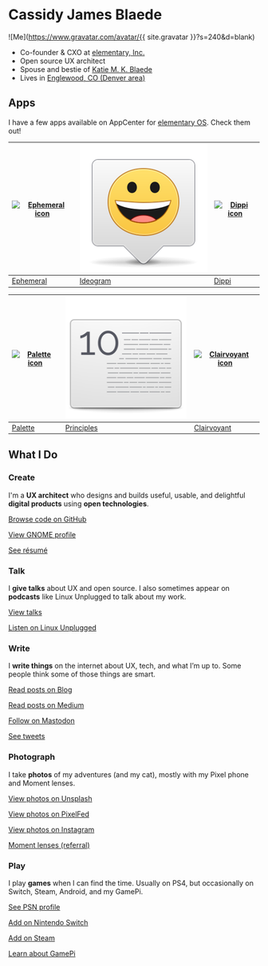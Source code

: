 ---
---

# Cassidy James Blaede

![Me](https://www.gravatar.com/avatar/{{ site.gravatar }}?s=240&d=blank)

<div class="summary">
  <ul class="fa-ul">
    <li><i class="fa-li fa fa-briefcase"></i>Co-founder &amp; CXO at <a href="https://elementary.io/">elementary, Inc.</a></li>
    <li><i class="fa-li fa fa-pencil-ruler"></i>Open source UX architect</li>
    <li><i class="fa-li fa fa-heart"></i>Spouse and bestie of <a href="https://katiemkblaede.com/">Katie M. K. Blaede</a></li>
    <li><i class="fa-li fa fa-map-marker"></i>Lives in <a href="https://www.google.com/maps/place/Englewood,+CO/@39.6888341,-104.9838867,12z/data=!4m2!3m1!1s0x876c807a9da33fb7:0x6620ef5f5fcfffc5">Englewood, CO (Denver area)</a></li>
  </ul>
</div>

## Apps

I have a few apps available on AppCenter for [elementary OS](https://elementary.io). Check them out!

[![Ephemeral icon](https://github.com/cassidyjames/ephemeral/raw/main/data/icons/128.svg)](https://appcenter.elementary.io/com.github.cassidyjames.ephemeral) | [![Ideogram icon](https://github.com/cassidyjames/ideogram/raw/main/data/icons/128.svg)](https://appcenter.elementary.io/com.github.cassidyjames.ideogram) | [![Dippi icon](https://github.com/cassidyjames/dippi/raw/main/data/icons/128/com.github.cassidyjames.dippi.svg)](https://appcenter.elementary.io/com.github.cassidyjames.dippi)
--- | --- | ---
[Ephemeral](https://appcenter.elementary.io/com.github.cassidyjames.ephemeral) | [Ideogram](https://appcenter.elementary.io/com.github.cassidyjames.ideogram) | [Dippi](https://appcenter.elementary.io/com.github.cassidyjames.dippi)

[![Palette icon](https://github.com/cassidyjames/palette/raw/main/data/icons/128.svg)](https://appcenter.elementary.io/com.github.cassidyjames.palette) | [![Principles icon](https://github.com/cassidyjames/principles/raw/main/data/icons/128.svg)](https://appcenter.elementary.io/com.github.cassidyjames.principles) | [![Clairvoyant icon](https://cassidyjames.github.io/clairvoyant/data/icons/128.svg)](https://appcenter.elementary.io/com.github.cassidyjames.clairvoyant)
--- | --- | ---
[Palette](https://appcenter.elementary.io/com.github.cassidyjames.palette) | [Principles](https://appcenter.elementary.io/com.github.cassidyjames.principles) | [Clairvoyant](https://appcenter.elementary.io/com.github.cassidyjames.clairvoyant)

## What I Do

### Create

I'm a **UX architect** who designs and builds useful, usable, and delightful **digital products** using **open technologies**.

<a href="https://github.com/{{ site.github_user }}" class="read-more github"><i class="fab fa-fw fa-github"></i>Browse code on GitHub</a>

<a href="https://wiki.gnome.org/CassidyBlaede" class="read-more gnome"><i class="fa fa-fw fa-info-circle"></i>View GNOME profile</a>

<a href="/resume" class="read-more resume"><i class="far fa-fw fa-file-alt"></i>See résumé</a>

### Talk

I **give talks** about UX and open source. I also sometimes appear on **podcasts** like Linux Unplugged to talk about my work.

<a href="/talks" class="read-more talks"><i class="fa fa-fw fa-chalkboard-teacher"></i>View talks</a>

<a href="https://linuxunplugged.com/guests/cassidyjames" class="read-more lup"><i class="fa fa-fw fa-microphone"></i>Listen on Linux Unplugged</a>

### Write

I **write things** on the internet about UX, tech, and what I&rsquo;m up to. Some people think some of those things are smart.

<a href="/blog" class="read-more blog"><i class="fa fa-fw fa-rss"></i>Read posts on Blog</a>

<a href="https://medium.com/{{ site.medium }}" class="read-more medium"><i class="fab fa-fw fa-medium"></i>Read posts on Medium</a>

<a rel="me" href="{{ site.mastodon }}" class="read-more mastodon"><i class="fab fa-fw fa-mastodon"></i>Follow on Mastodon</a>

<a href="https://twitter.com/{{ site.twitter }}" class="read-more twitter"><i class="fab fa-fw fa-twitter"></i>See tweets</a>

### Photograph

I take **photos** of my adventures (and my cat), mostly with my Pixel phone and Moment lenses.

<a href="https://unsplash.com/{{ site.unsplash }}" class="read-more unsplash"><i class="fas fa-fw fa-camera"></i>View photos on Unsplash</a>

<a rel="me" href="{{ site.pixelfed }}" class="read-more pixelfed"><i class="fas fa-fw fa-camera-retro"></i>View photos on PixelFed</a>

<a href="https://instagram.com/{{ site.instagram }}" class="read-more instagram"><i class="fab fa-fw fa-instagram"></i>View photos on Instagram</a>

<a href="https://www.shopmoment.com/shop?tap_a=30146-d3ce98&tap_s=363496-01e37a&utm_medium=referral&utm_source=ambassador&utm_campaign=Moment%2BReferral%2BProgram&utm_content=cassidyblaede" class="read-more moment"><i class="fas fa-fw fa-credit-card"></i>Moment lenses (referral)</a>

### Play

I play **games** when I can find the time. Usually on PS4, but occasionally on Switch, Steam, Android, and my GamePi.

<a href="http://psnprofiles.com/blaede22" class="read-more psn"><i class="fa fa-fw fa-trophy"></i>See PSN profile</a>

<a href="switch" class="read-more switch"><i class="fab fa-fw fa-nintendo-switch"></i>Add on Nintendo Switch</a>

<a href="http://steamcommunity.com/id/{{ site.steam }}/" class="read-more steam"><i class="fab fa-fw fa-steam-square"></i>Add on Steam</a>

<a href="/gamepi" class="read-more gamepi"><i class="fa fa-fw fa-gamepad"></i>Learn about GamePi</a>
